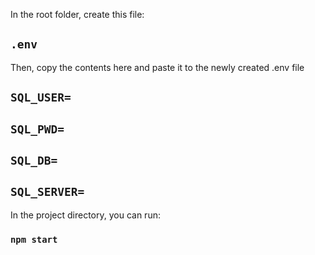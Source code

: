 In the root folder, create this file:

## `.env`

Then, copy the contents here and paste it to the newly created .env file

## `SQL_USER=`
## `SQL_PWD=`
## `SQL_DB=`
## `SQL_SERVER=`


In the project directory, you can run:

### `npm start`